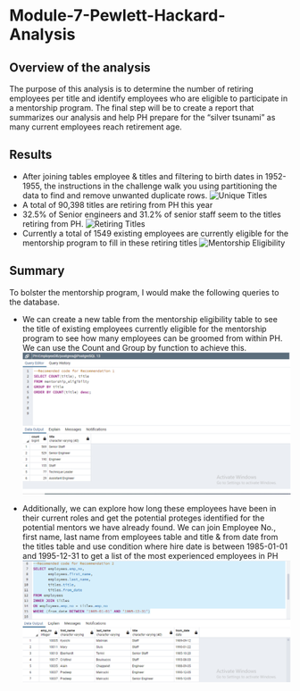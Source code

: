 # Module-7-Pewlett-Hackard-Analysis
## Overview of the analysis
The purpose of this analysis is to determine the number of retiring employees per title and identify employees who are eligible to participate in a mentorship program. The final step will be to create a report that summarizes our analysis and help PH prepare for the “silver tsunami” as many current employees reach retirement age.
## Results
- After joining tables employee & titles and filtering to birth dates in 1952-1955, the instructions in the challenge walk you using partitioning the data to find and remove unwanted duplicate rows.
![Unique Titles]()
- A total of 90,398 titles are retiring from PH this year
- 32.5% of Senior engineers and 31.2% of senior staff seem to the titles retiring from PH.
![Retiring Titles]()
- Currently a total of 1549 existing employees are currently eligible for the mentorship program to fill in these retiring titles
![Mentorship Eligibility]()
## Summary
To bolster the mentorship program, I would make the following queries to the database.
- We can create a new table from the mentorship eligibility table to see the title of existing employees currently eligible for the mentorship program to see how many employees can be groomed from within PH. We can use the Count and Group by function to achieve this.
![Rec_1](https://github.com/ritwikthakar/Module-7-Pewlett-Hackard-Analysis/blob/main/Resources/Rec%201.PNG)

- Additionally, we can explore how long these employees have been in their current roles and get the potential proteges identified for the potential mentors we have already found. We can join Employee No., first name, last name from employees table and title & from date from the titles table and use condition where hire date is between 1985-01-01 and 1995-12-31 to get a list of the most experienced employees in PH
![Rec_2](https://github.com/ritwikthakar/Module-7-Pewlett-Hackard-Analysis/blob/main/Resources/Rec%202.PNG)
